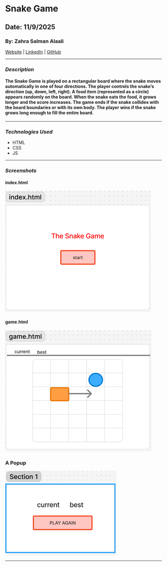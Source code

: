 # Snake Game
## Date: 11/9/2025
### By: Zahra Salman Alaali
[Website]() | [LinkedIn](http://www.linkedin.com/in/zahra-alaali-960894313) | [GitHub](https://github.com/ZahraAlaali)

***

### ***Description***
#### The Snake Game is played on a rectangular board where the snake moves automatically in one of four directions. The player controls the snake’s direction (up, down, left, right). A food item (represented as a circle) appears randomly on the board. When the snake eats the food, it grows longer and the score increases. The game ends if the snake collides with the board boundaries or with its own body. The player wins if the snake grows long enough to fill the entire board. ####

***

### ***Technologies Used***
* HTML
* CSS
* JS

***

### ***Screenshots***
#### index.html
![image](./images/Screenshot%202025-09-11%20120527.png)
#### game.html
![image](./images/Screenshot%202025-09-11%20120644.png)
### A Popup
![image](./images/Screenshot%202025-09-11%20120701.png)
***

